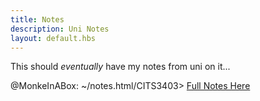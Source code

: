```yaml
---
title: Notes
description: Uni Notes
layout: default.hbs
---
```


This should *eventually* have my notes from uni on it...

@MonkeInABox: ~/notes.html/CITS3403> [Full Notes Here](./cits3403notes.html)